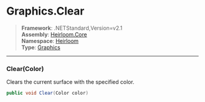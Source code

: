 # Graphics.Clear

> **Framework**: .NETStandard,Version=v2.1  
> **Assembly**: [Heirloom.Core][0]  
> **Namespace**: [Heirloom][0]  
> **Type**: [Graphics][1]  

--------------------------------------------------------------------------------

### Clear(Color)

Clears the current surface with the specified color.

```cs
public void Clear(Color color)
```

[0]: ..\Heirloom.Core.md
[1]: Heirloom.Graphics.md
